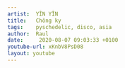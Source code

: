 ```yaml
---
artist:  YĪN YĪN 
title:   Chông ky
tags:    pyschedelic, disco, asia
author:  Raul
date:     2020-08-07 09:03:33 +0100
youtube-url: xKnbV8PsD08
layout: youtube
---
```

